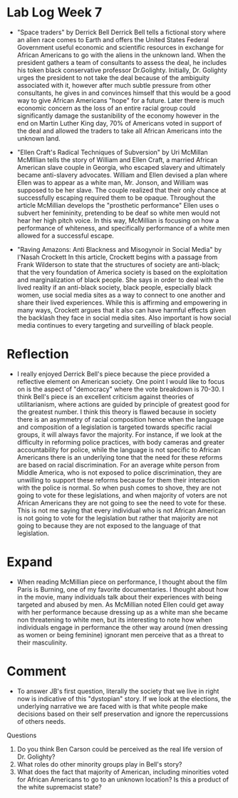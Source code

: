 # Lab Log Week 7
* "Space traders" by Derrick Bell
Derrick Bell tells a fictional story where an alien race comes to Earth and offers the United States Federal Government useful economic and scientific resources in exchange for African Americans to go with the aliens in the unknown land. When the president gathers a team of consultants to assess the deal, he includes his token black conservative professor Dr.Golighty. Initially, Dr. Golighty urges the president to not take the deal because of the ambiguity associated with it, however after much subtle pressure from other consultants, he gives in and convinces himself that this would be a good way to give African Americans "hope" for a future. Later there is much economic concern as the loss of an entire racial group could significantly damage the sustanibility of the economy however in the end  on Martin Luther King day, 70% of Americans voted  in support of the deal and allowed the traders to take all African Americans into the unknown land. 

* "Ellen Craft's Radical Techniques of Subversion" by Uri McMillan
McMIllian tells the story of William and Ellen Craft, a married African American slave couple in Georgia, who escaped slavery and ultimately became anti-slavery advocates. William and Ellen devised a plan where Ellen was to appear as a white man, Mr. Jonson, and William was supposed to be her slave. The couple realized that their only chance at successfully escaping required them to be opaque. Throughout the article McMillian develops the "prosthetic performance" Ellen uses o subvert her femininity, pretending to be deaf so white men would not hear her high pitch voice. In this way, McMillian is focusing on how a performance of whiteness, and specifically performance of a white men allowed for a successful escape.  

* "Raving Amazons: Anti Blackness and Misogynoir in Social Media" by I'Nasah Crockett
In this article, Crockett begins with a passage from Frank Wilderson to state that the structures of society are anti-black; that the very foundation of America society is based on the exploitation and marginalization of black people. She says in order to deal with the lived reality if an anti-black society, black people, especially black women, use social media sites as a way to connect to one another and share their lived experiences. While this is affirming and empowering in many ways, Crockett argues that it also can have harmful effects given the backlash they face in social media sites. Also important is how social media continues to every targeting and surveilling of black people.


# Reflection
* I really enjoyed Derrick Bell's piece because the piece provided a reflective element on American society. One point I would like to focus on is the aspect of "democracy" where the vote breakdown is 70-30. I think Bell's piece is an excellent criticism against theories of utilitarianism, where actions are guided by principle of greatest good for the greatest number. I think this theory is flawed because in society there is an asymmetry of racial composition hence when the language and composition of a legislation is targeted towards specific racial groups, it will always favor the majority. For instance, if we look at the difficulty in reforming police practices, with body cameras and greater accountability for police, while the language is not specific to African Americans there is an underlying tone that the need for these reforms are based on racial discrimination. For an average white person from Middle America, who is not exposed to police discrimination, they are unwilling to support these reforms because for them their interaction with the police is normal. So when push comes to shove, they are not going to vote for these legislations, and when majority of voters are not African Americans they are not going to see the need to vote for these. This is not me saying that every individual who is not African American is not going to vote for the legislation but rather that majority are not going to because they are not exposed to the language of that legislation. 

# Expand
* When reading McMillian piece on performance, I thought about the film Paris is Burning, one of my favorite documentaries. I thought about how in the movie, many individuals talk about their experiences with being targeted and abused by men. As McMillian noted Ellen could get away with her performance because dressing up as a white man she became non threatening to white men, but its interesting to note how when individuals engage in performance the other way around (men dressing as women or being feminine) ignorant men perceive that as a threat to their masculinity. 

# Comment
* To answer JB's first question, literally the society that we live in right now is indicative of this "dystopian" story. If we look at the elections, the underlying narrative we are faced with is that white people make decisions based on their self preservation and ignore the repercussions of others needs.

Questions
1. Do you think Ben Carson could be perceived as  the real life version of Dr. Golighty?
2. What roles do other minority groups play in Bell's story? 
3. What does the fact that majority of American, including minorities voted for African Americans to go to an unknown location? Is this a product of the white supremacist state?  
